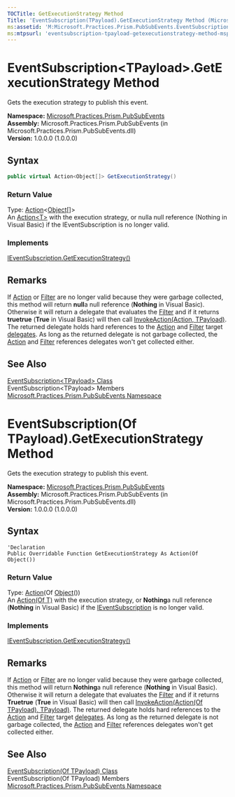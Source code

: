 ```yaml
---
TOCTitle: GetExecutionStrategy Method
Title: 'EventSubscription(TPayload).GetExecutionStrategy Method (Microsoft.Practices.Prism.PubSubEvents)'
ms:assetid: 'M:Microsoft.Practices.Prism.PubSubEvents.EventSubscription\`1.GetExecutionStrategy'
ms:mtpsurl: 'eventsubscription-tpayload-getexecutionstrategy-method-mspp-pubsubevents.md'
---
```


# EventSubscription&lt;TPayload&gt;.GetExecutionStrategy Method

Gets the execution strategy to publish this event.

**Namespace:** [Microsoft.Practices.Prism.PubSubEvents](/patterns-practices/reference/mspp-mvvm-namespace)  
**Assembly:** Microsoft.Practices.Prism.PubSubEvents (in Microsoft.Practices.Prism.PubSubEvents.dll)  
**Version:** 1.0.0.0 (1.0.0.0)  

## Syntax

```C#  
public virtual Action<Object[]> GetExecutionStrategy()
```

### Return Value

Type: [Action](http://msdn.microsoft.com/en-us/library/018hxwa8)&lt;[Object](http://msdn2.microsoft.com/en-us/library/e5kfa45b)&lsqb;&rsqb;&gt;  
An [Action&lt;T&gt;](http://msdn2.microsoft.com/en-us/library/018hxwa8) with the execution strategy, or nulla null reference (Nothing in Visual Basic) if the IEventSubscription is no longer valid.

### Implements

[IEventSubscription.GetExecutionStrategy&lpar;&rpar;](/patterns-practices/reference/ieventsubscription-getexecutionstrategy-method-mspp-pubsubevents)

## Remarks

 If [Action](/patterns-practices/reference/eventsubscription-tpayload-action-property-mspp-pubsubevents) or [Filter](/patterns-practices/reference/eventsubscription-tpayload-action-property-mspp-pubsubevents) are no longer valid because they were garbage collected, this method will return **null**a null reference (**Nothing** in Visual Basic). Otherwise it will return a delegate that evaluates the [Filter](/patterns-practices/reference/eventsubscription-tpayload-action-property-mspp-pubsubevents) and if it returns **truetrue** (**True** in Visual Basic) will then call [InvokeAction(Action<TPayload>, TPayload)](/patterns-practices/reference/eventsubscription-tpayload-invokeaction-method-mspp-pubsubevents). The returned delegate holds hard references to the [Action](/patterns-practices/reference/eventsubscription-tpayload-action-property-mspp-pubsubevents) and [Filter](/patterns-practices/reference/eventsubscription-tpayload-action-property-mspp-pubsubevents) target [delegates](http://msdn2.microsoft.com/en-us/library/y22acf51). As long as the returned delegate is not garbage collected, the [Action](/patterns-practices/reference/eventsubscription-tpayload-action-property-mspp-pubsubevents) and [Filter](/patterns-practices/reference/eventsubscription-tpayload-action-property-mspp-pubsubevents) references delegates won't get collected either.

## See Also

[EventSubscription&lt;TPayload&gt; Class](/patterns-practices/reference/eventsubscription-tpayload-class-mspp-pubsubevents)  
EventSubscription&lt;TPayload&gt; Members  
[Microsoft.Practices.Prism.PubSubEvents Namespace](/patterns-practices/reference/mspp-mvvm-namespace)  

# EventSubscription(Of TPayload).GetExecutionStrategy Method

Gets the execution strategy to publish this event.

**Namespace:** [Microsoft.Practices.Prism.PubSubEvents](/patterns-practices/reference/mspp-mvvm-namespace)  
**Assembly:** Microsoft.Practices.Prism.PubSubEvents (in Microsoft.Practices.Prism.PubSubEvents.dll)  
**Version:** 1.0.0.0 (1.0.0.0)  

## Syntax

```VB  
'Declaration
Public Overridable Function GetExecutionStrategy As Action(Of Object())
```

### Return Value

Type: [Action](http://msdn.microsoft.com/en-us/library/018hxwa8)(Of [Object](http://msdn.microsoft.com/en-us/library/e5kfa45b)&lpar;&rpar;)  
An [Action(Of T)](http://msdn2.microsoft.com/en-us/library/018hxwa8) with the execution strategy, or **Nothing**a null reference (**Nothing** in Visual Basic) if the [IEventSubscription](/patterns-practices/reference/mspp-mvvm-namespace.ieventsubscription) is no longer valid.

### Implements

[IEventSubscription.GetExecutionStrategy()](/patterns-practices/reference/ieventsubscription-getexecutionstrategy-method-mspp-pubsubevents)

## Remarks

If [Action](/patterns-practices/reference/eventsubscription-tpayload-action-property-mspp-pubsubevents) or [Filter](/patterns-practices/reference/eventsubscription-tpayload-action-property-mspp-pubsubevents) are no longer valid because they were garbage collected, this method will return **Nothing**a null reference (**Nothing** in Visual Basic). Otherwise it will return a delegate that evaluates the [Filter](/patterns-practices/reference/eventsubscription-tpayload-action-property-mspp-pubsubevents) and if it returns **Truetrue** (**True** in Visual Basic) will then call [InvokeAction(Action(Of TPayload), TPayload)](/patterns-practices/reference/eventsubscription-tpayload-invokeaction-method-mspp-pubsubevents). The returned delegate holds hard references to the [Action](/patterns-practices/reference/eventsubscription-tpayload-action-property-mspp-pubsubevents) and [Filter](/patterns-practices/reference/eventsubscription-tpayload-action-property-mspp-pubsubevents) target [delegates](http://msdn2.microsoft.com/en-us/library/y22acf51). As long as the returned delegate is not garbage collected, the [Action](/patterns-practices/reference/eventsubscription-tpayload-action-property-mspp-pubsubevents) and [Filter](/patterns-practices/reference/eventsubscription-tpayload-action-property-mspp-pubsubevents) references delegates won't get collected either.

## See Also

[EventSubscription(Of TPayload) Class](/patterns-practices/reference/eventsubscription-tpayload-class-mspp-pubsubevents)  
EventSubscription(Of TPayload) Members  
[Microsoft.Practices.Prism.PubSubEvents Namespace](/patterns-practices/reference/mspp-mvvm-namespace)  